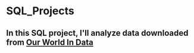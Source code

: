 # SQL_Projects
## In this SQL project, I'll analyze data downloaded from [Our World In Data]( https://ourworldindata.org/covid-deaths)
